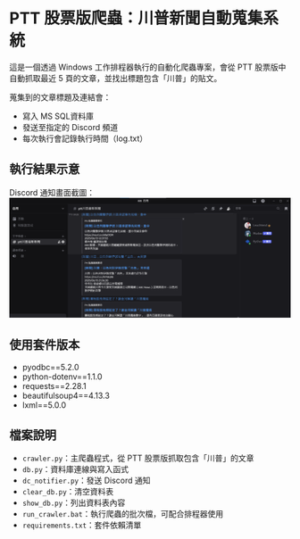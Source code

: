 # PTT 股票版爬蟲：川普新聞自動蒐集系統

這是一個透過 Windows 工作排程器執行的自動化爬蟲專案，會從 PTT 股票版中自動抓取最近 5 頁的文章，並找出標題包含「川普」的貼文。

蒐集到的文章標題及連結會：
- 寫入 MS SQL資料庫
- 發送至指定的 Discord 頻道
- 每次執行會記錄執行時間（log.txt）

## 執行結果示意

Discord 通知畫面截圖：
![Discord通知畫面](img/dc.png)

## 使用套件版本
- pyodbc==5.2.0
- python-dotenv==1.1.0
- requests==2.28.1
- beautifulsoup4==4.13.3
- lxml==5.0.0

## 檔案說明

- `crawler.py`：主爬蟲程式，從 PTT 股票版抓取包含「川普」的文章
- `db.py`：資料庫連線與寫入函式
- `dc_notifier.py`：發送 Discord 通知
- `clear_db.py`：清空資料表
- `show_db.py`：列出資料表內容
- `run_crawler.bat`：執行爬蟲的批次檔，可配合排程器使用
- `requirements.txt`：套件依賴清單